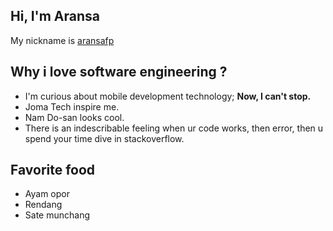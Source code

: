 ## Hi, I'm Aransa

My nickname is [aransafp](https://github.com/aransafp)

## Why i love software engineering ?
- I'm curious about mobile development technology; **Now, I can't stop.**
- Joma Tech inspire me.
- Nam Do-san looks cool.
- There is an indescribable feeling when ur code works, then error, then u spend your time dive in stackoverflow.


## Favorite food
- Ayam opor 
- Rendang 
- Sate munchang 

